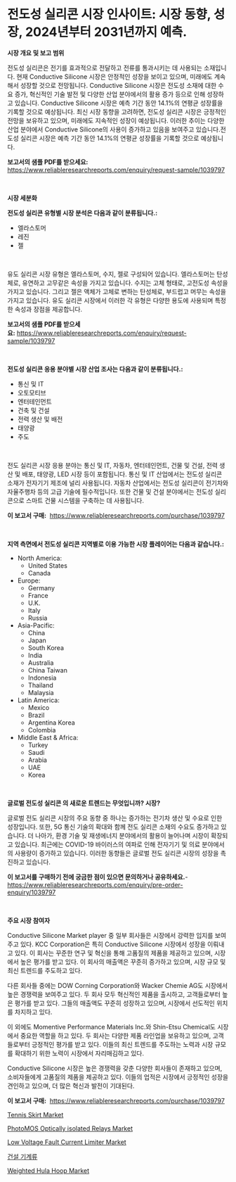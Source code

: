 <p><h1>전도성 실리콘 시장 인사이트: 시장 동향, 성장, 2024년부터 2031년까지 예측.</h1></p><p><strong>시장 개요 및 보고 범위</strong></p>
<p><p>전도성 실리콘은 전기를 효과적으로 전달하고 전류를 통과시키는 데 사용되는 소재입니다. 현재 Conductive Silicone 시장은 안정적인 성장을 보이고 있으며, 미래에도 계속해서 성장할 것으로 전망됩니다. Conductive Silicone 시장은 전도성 소재에 대한 수요 증가, 혁신적인 기술 발전 및 다양한 산업 분야에서의 활용 증가 등으로 인해 성장하고 있습니다. Conductive Silicone 시장은 예측 기간 동안 14.1%의 연평균 성장률을 기록할 것으로 예상됩니다. 최신 시장 동향을 고려하면, 전도성 실리콘 시장은 긍정적인 전망을 보유하고 있으며, 미래에도 지속적인 성장이 예상됩니다. 이러한 추이는 다양한 산업 분야에서 Conductive Silicone의 사용이 증가하고 있음을 보여주고 있습니다.전도성 실리콘 시장은 예측 기간 동안 14.1%의 연평균 성장률을 기록할 것으로 예상됩니다.</p></p>
<p><strong>보고서의 샘플 PDF를 받으세요:</strong> <a href="https://www.reliableresearchreports.com/enquiry/request-sample/1039797">https://www.reliableresearchreports.com/enquiry/request-sample/1039797</a></p>
<p>&nbsp;</p>
<p><strong>시장 세분화</strong></p>
<p><strong>전도성 실리콘 유형별 시장 분석은 다음과 같이 분류됩니다.:</strong></p>
<p><ul><li>엘라스토머</li><li>레진</li><li>젤</li></ul></p>
<p>&nbsp;</p>
<p><p>유도 실리콘 시장 유형은 엘라스토머, 수지, 젤로 구성되어 있습니다. 엘라스토머는 탄성체로, 유연하고 고무같은 속성을 가지고 있습니다. 수지는 고체 형태로, 고전도성 속성을 가지고 있습니다. 그리고 젤은 액체가 고체로 변하는 탄성체로, 부드럽고 머무는 속성을 가지고 있습니다. 유도 실리콘 시장에서 이러한 각 유형은 다양한 용도에 사용되며 특정한 속성과 장점을 제공합니다.</p></p>
<p><strong>보고서의 샘플 PDF를 받으세요:</strong>&nbsp;<a href="https://www.reliableresearchreports.com/enquiry/request-sample/1039797">https://www.reliableresearchreports.com/enquiry/request-sample/1039797</a></p>
<p>&nbsp;</p>
<p><strong> 전도성 실리콘 응용 분야별 시장 산업 조사는 다음과 같이 분류됩니다.:</strong></p>
<p><ul><li>통신 및 IT</li><li>오토모티브</li><li>엔터테인먼트</li><li>건축 및 건설</li><li>전력 생산 및 배전</li><li>태양광</li><li>주도</li></ul></p>
<p>&nbsp;</p>
<p><p>전도 실리콘 시장 응용 분야는 통신 및 IT, 자동차, 엔터테인먼트, 건물 및 건설, 전력 생산 및 배포, 태양광, LED 시장 등이 포함됩니다. 통신 및 IT 산업에서는 전도성 실리콘 소재가 전자기기 제조에 널리 사용됩니다. 자동차 산업에서는 전도성 실리콘이 전기차와 자율주행차 등의 고급 기술에 필수적입니다. 또한 건물 및 건설 분야에서는 전도성 실리콘으로 스마트 건물 시스템을 구축하는 데 사용됩니다.</p></p>
<p><strong>이 보고서 구매:</strong>&nbsp; <a href="https://www.reliableresearchreports.com/purchase/1039797">https://www.reliableresearchreports.com/purchase/1039797</a></p>
<p>&nbsp;</p>
<p><strong>지역 측면에서 전도성 실리콘 지역별로 이용 가능한 시장 플레이어는 다음과 같습니다.:</strong></p>
<p><ul>
    <li>
        North America:
        <ul>
            <li>United States</li>
            <li>Canada</li>
        </ul>
    </li>
    <li>
        Europe:
        <ul>
            <li>Germany</li>
            <li>France</li>
            <li>U.K.</li>
            <li>Italy</li>
            <li>Russia</li>
        </ul>
    </li>
    <li>
        Asia-Pacific:
        <ul>
            <li>China</li>
            <li>Japan</li>
            <li>South Korea</li>
            <li>India</li>
            <li>Australia</li>
            <li>China Taiwan</li>
            <li>Indonesia</li>
            <li>Thailand</li>
            <li>Malaysia</li>
        </ul>
    </li>
    <li>
        Latin America:
        <ul>
            <li>Mexico</li>
            <li>Brazil</li>
            <li>Argentina Korea</li>
            <li>Colombia</li>
        </ul>
    </li>
    <li>
        Middle East & Africa:
        <ul>
            <li>Turkey</li>
            <li>Saudi</li>
            <li>Arabia</li>
            <li>UAE</li>
            <li>Korea</li>
        </ul>
    </li>
    </ul></p>
<p>&nbsp;</p>
<p><strong>글로벌 전도성 실리콘 의 새로운 트렌드는 무엇입니까? 시장?</strong></p>
<p><p>글로벌 전도 실리콘 시장의 주요 동향 중 하나는 증가하는 전기차 생산 및 수요로 인한 성장입니다. 또한, 5G 통신 기술의 확대와 함께 전도 실리콘 소재의 수요도 증가하고 있습니다. 더 나아가, 환경 기술 및 재생에너지 분야에서의 활용이 늘어나며 시장이 확장되고 있습니다. 최근에는 COVID-19 바이러스의 여파로 인해 전자기기 및 의료 분야에서의 사용량이 증가하고 있습니다. 이러한 동향들은 글로벌 전도 실리콘 시장의 성장을 촉진하고 있습니다.</p></p>
<p><strong>이 보고서를 구매하기 전에 궁금한 점이 있으면 문의하거나 공유하세요.</strong>- <a href="https://www.reliableresearchreports.com/enquiry/pre-order-enquiry/1039797">https://www.reliableresearchreports.com/enquiry/pre-order-enquiry/1039797</a></p>
<p>&nbsp;</p>
<p><strong>주요 시장 참여자</strong></p>
<p><p>Conductive Silicone Market player 중 일부 회사들은 시장에서 강력한 입지를 보여주고 있다. KCC Corporation은 특히 Conductive Silicone 시장에서 성장을 이뤄내고 있다. 이 회사는 꾸준한 연구 및 혁신을 통해 고품질의 제품을 제공하고 있으며, 시장에서 높은 평가를 받고 있다. 이 회사의 매출액은 꾸준히 증가하고 있으며, 시장 규모 및 최신 트렌드를 주도하고 있다.</p><p>다른 회사들 중에는 DOW Corning Corporation와 Wacker Chemie AG도 시장에서 높은 경쟁력을 보여주고 있다. 두 회사 모두 혁신적인 제품을 출시하고, 고객들로부터 높은 평가를 받고 있다. 그들의 매출액도 꾸준히 성장하고 있으며, 시장에서 선도적인 위치를 차지하고 있다.</p><p>이 외에도 Momentive Performance Materials Inc.와 Shin-Etsu Chemical도 시장에서 중요한 역할을 하고 있다. 두 회사는 다양한 제품 라인업을 보유하고 있으며, 고객들로부터 긍정적인 평가를 받고 있다. 이들의 최신 트렌드를 주도하는 노력과 시장 규모를 확대하기 위한 노력이 시장에서 자리매김하고 있다.</p><p>Conductive Silicone 시장은 높은 경쟁력을 갖춘 다양한 회사들이 존재하고 있으며, 소비자들에게 고품질의 제품을 제공하고 있다. 이들의 업적은 시장에서 긍정적인 성장을 견인하고 있으며, 더 많은 혁신과 발전이 기대된다.</p></p>
<p><strong>이 보고서 구매:</strong>&nbsp;&nbsp;<a href="https://www.reliableresearchreports.com/purchase/1039797">https://www.reliableresearchreports.com/purchase/1039797</a></p>
<p><p><a href="https://github.com/FassouRP/Market-Research-Report-List-3/blob/main/tennis-skirt-market.md">Tennis Skirt Market</a></p><p><a href="https://issuu.com/reportprime-2/docs/photomos-optically-isolated-relays-market-size-203">PhotoMOS Optically isolated Relays Market</a></p><p><a href="https://issuu.com/reportprime-2/docs/low-voltage-fault-current-limiter-market-size-2030">Low Voltage Fault Current Limiter Market</a></p><p><a href="https://github.com/mpodehpw07370073/Market-Research-Report-List-1/blob/main/23439654153.md">건설 기계류</a></p><p><a href="https://github.com/rahu1506/Market-Research-Report-List-3/blob/main/weighted-hula-hoop-market.md">Weighted Hula Hoop Market</a></p></p>
